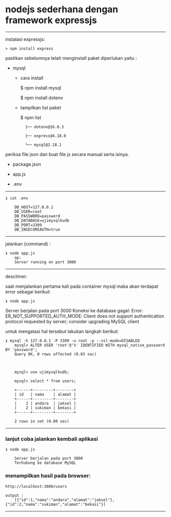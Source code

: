 # nodejs sederhana dengan framework expressjs #

---


instalasi expressjs:

    > npm install express



pastikan sebelumnya telah menginstall paket diperlukan yaitu :

- mysql

    - cara install

        $ npm install mysql

        $ npm install dotenv

    - tampilkan list paket
    
        $ npm list

            ├── dotenv@16.0.3

            ├── express@4.18.0
        
            └── mysql@2.18.1



periksa file json dan buat file js secara manual serta isinya.

- package.json

- app.js
  
- .env

---

	❯ cat .env

	    DB_HOST=127.0.0.1
	    DB_USER=root
	    DB_PASSWORD=password
	    DB_DATABASE=ujimysqlkudb
	    DB_PORT=3309
	    DB_INSECUREAUTH=true

---

jalankan (command) :

    ❯ node app.js
        op:
        Server running on port 3000




---


desclimer:

saat menjalankan pertama kali pada container mysql maka akan terdapat error sebagai berikut:

    ❯ node app.js


Server berjalan pada port 3000
Koneksi ke database gagal:  Error: ER_NOT_SUPPORTED_AUTH_MODE: Client does not support authentication protocol requested by server; consider upgrading MySQL client

untuk mengatasi hal tersebut lakukan langkah berikut:


    ❯ mysql -h 127.0.0.1 -P 3309 -u root -p --ssl-mode=DISABLED
        mysql> ALTER USER 'root'@'%' IDENTIFIED WITH mysql_native_password BY 'password';
        Query OK, 0 rows affected (0.03 sec)



        mysql> use ujimysqlkudb;
        
        mysql> select * from users;
    
        +------+---------+--------+
        | id   | nama    | alamat |
        +------+---------+--------+
        |    1 | andara  | jaksel |
        |    2 | sukiman | bekasi |
        +------+---------+--------+
        
        2 rows in set (0.00 sec)

---

### lanjut coba jalankan kembali aplikasi

    ❯ node app.js

        Server berjalan pada port 3000
        Terhubung ke database MySQL

### menampilkan hasil pada browser:

    http://localhost:3000/users

    output :
        [{"id":1,"nama":"andara","alamat":"jaksel"},{"id":2,"nama":"sukiman","alamat":"bekasi"}]


---
